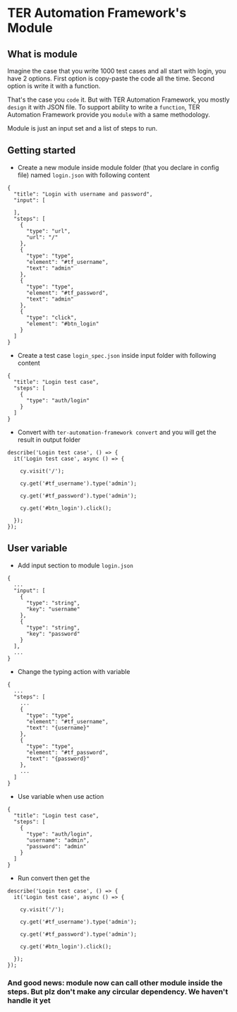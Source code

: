 # TER Automation Framework's Module
## What is module

Imagine the case that you write 1000 test cases and all start with login, you have 2 options.
First option is copy-paste the code all the time.
Second option is write it with a function.

That's the case you `code` it. But with TER Automation Framework, you mostly `design` it with JSON file.
To support ability to write a `function`, TER Automation Framework provide you `module` with a same methodology.

Module is just an input set and a list of steps to run.

## Getting started

* Create a new module inside module folder (that you declare in config file) named `login.json` with following content

```
{
  "title": "Login with username and password",
  "input": [
  
  ],
  "steps": [
    {
      "type": "url",
      "url": "/"
    },
    {
      "type": "type",
      "element": "#tf_username",
      "text": "admin"
    },
    {
      "type": "type",
      "element": "#tf_password",
      "text": "admin"
    },
    {
      "type": "click",
      "element": "#btn_login"
    }
  ]
}
```

* Create a test case `login_spec.json` inside input folder with following content

```
{
  "title": "Login test case",
  "steps": [
    {
      "type": "auth/login"
    }
  ]
}
```

* Convert with `ter-automation-framework convert` and you will get the result in output folder

```
describe('Login test case', () => {
  it('Login test case', async () => {
    
    cy.visit('/');
    
    cy.get('#tf_username').type('admin');
    
    cy.get('#tf_password').type('admin');
    
    cy.get('#btn_login').click();
    
  });
});
```

## User variable

* Add input section to module `login.json`

```
{
  ...
  "input": [
    {
      "type": "string",
      "key": "username"
    },
    {
      "type": "string",
      "key": "password"
    }
  ],
  ...
}
```

* Change the typing action with variable

```
{
  ...
  "steps": [
    ...
    {
      "type": "type",
      "element": "#tf_username",
      "text": "{username}"
    },
    {
      "type": "type",
      "element": "#tf_password",
      "text": "{password}"
    },
    ...
  ]
}
```

* Use variable when use action

```
{
  "title": "Login test case",
  "steps": [
    {
      "type": "auth/login",
      "username": "admin",
      "password": "admin"
    }
  ]
}
```

* Run convert then get the 

```
describe('Login test case', () => {
  it('Login test case', async () => {
    
    cy.visit('/');
    
    cy.get('#tf_username').type('admin');
    
    cy.get('#tf_password').type('admin');
    
    cy.get('#btn_login').click();
    
  });
});
```

### And good news: module now can call other module inside the steps. But plz don't make any circular dependency. We haven't handle it yet